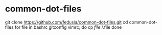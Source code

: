 # common-dot-files
git clone https://github.com/fedusia/common-dot-files.git
cd common-dot-files
for file in bashrc gitconfig vimrc; do
    cp $file ~/.$file
done
